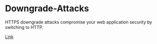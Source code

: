# Downgrade-Attacks
HTTPS downgrade attacks compromise your web application security by switching to HTTP.

[Link](https://auth0.com/blog/preventing-https-downgrade-attacks/)
